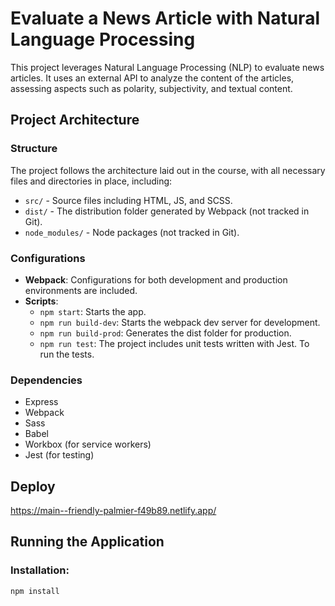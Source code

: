 # Evaluate a News Article with Natural Language Processing

This project leverages Natural Language Processing (NLP) to evaluate news articles. It uses an external API to analyze the content of the articles, assessing aspects such as polarity, subjectivity, and textual content.

## Project Architecture

### Structure
The project follows the architecture laid out in the course, with all necessary files and directories in place, including:
- `src/` - Source files including HTML, JS, and SCSS.
- `dist/` - The distribution folder generated by Webpack (not tracked in Git).
- `node_modules/` - Node packages (not tracked in Git).

### Configurations
- **Webpack**: Configurations for both development and production environments are included.
- **Scripts**:
  - `npm start`: Starts the app.
  - `npm run build-dev`: Starts the webpack dev server for development.
  - `npm run build-prod`: Generates the dist folder for production.
  - `npm run test`: The project includes unit tests written with Jest. To run the tests.
  

### Dependencies
- Express
- Webpack
- Sass
- Babel
- Workbox (for service workers)
- Jest (for testing)


## Deploy 
https://main--friendly-palmier-f49b89.netlify.app/

## Running the Application
### Installation:
```bash
npm install

